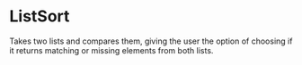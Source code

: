 # ListSort
Takes two lists and compares them, giving the user the option of choosing if it returns matching or missing elements from both lists.
